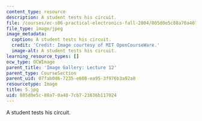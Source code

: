 ```yaml
---
content_type: resource
description: A student tests his circuit.
file: /courses/ec-s06-practical-electronics-fall-2004/805d0e5c88a70a407cb723636b117024_5.jpg
file_type: image/jpeg
image_metadata:
  caption: A student tests his circuit.
  credit: 'Credit: Image courtesy of MIT OpenCourseWare.'
  image-alt: A student tests his circuit.
learning_resource_types: []
ocw_type: OCWImage
parent_title: 'Image Gallery: Lecture 12'
parent_type: CourseSection
parent_uid: 07fab0d6-7235-e608-ea95-3f976b3a92a8
resourcetype: Image
title: 5.jpg
uid: 805d0e5c-88a7-0a40-7cb7-23636b117024
---
```

A student tests his circuit.


